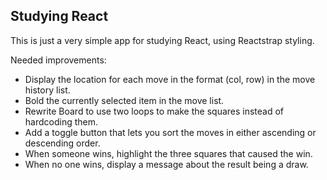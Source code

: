 ## Studying React
This is just a very simple app for studying React, using Reactstrap styling.

Needed improvements:
  - Display the location for each move in the format (col, row) in the move history list.
  - Bold the currently selected item in the move list.
  - Rewrite Board to use two loops to make the squares instead of hardcoding them.
  - Add a toggle button that lets you sort the moves in either ascending or descending order.
  - When someone wins, highlight the three squares that caused the win.
  - When no one wins, display a message about the result being a draw.
